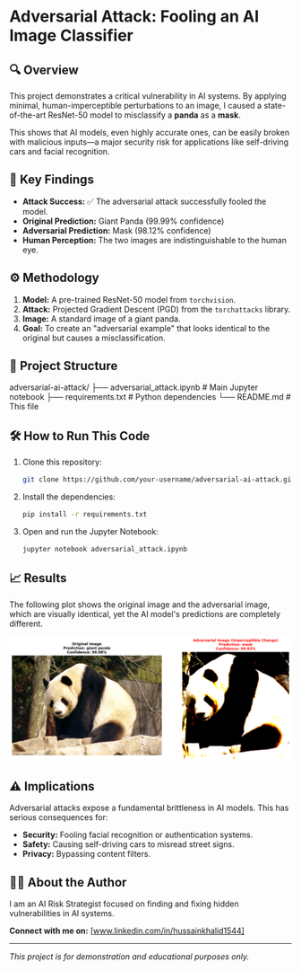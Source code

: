 # Adversarial Attack: Fooling an AI Image Classifier

## 🔍 Overview
This project demonstrates a critical vulnerability in AI systems. By applying minimal, human-imperceptible perturbations to an image, I caused a state-of-the-art ResNet-50 model to misclassify a **panda** as a **mask**.

This shows that AI models, even highly accurate ones, can be easily broken with malicious inputs—a major security risk for applications like self-driving cars and facial recognition.

## 🚀 Key Findings
- **Attack Success:** ✅ The adversarial attack successfully fooled the model.
- **Original Prediction:** Giant Panda (99.99% confidence)
- **Adversarial Prediction:** Mask (98.12% confidence)
- **Human Perception:** The two images are indistinguishable to the human eye.

## ⚙️ Methodology
1.  **Model:** A pre-trained ResNet-50 model from `torchvision`.
2.  **Attack:** Projected Gradient Descent (PGD) from the `torchattacks` library.
3.  **Image:** A standard image of a giant panda.
4.  **Goal:** To create an "adversarial example" that looks identical to the original but causes a misclassification.
   
## 📂 Project Structure
adversarial-ai-attack/
├── adversarial_attack.ipynb # Main Jupyter notebook
├── requirements.txt # Python dependencies
└── README.md # This file

## 🛠️ How to Run This Code
1.  Clone this repository:
    ```bash
    git clone https://github.com/your-username/adversarial-ai-attack.git
    ```
2.  Install the dependencies:
    ```bash
    pip install -r requirements.txt
    ```
3.  Open and run the Jupyter Notebook:
    ```bash
    jupyter notebook adversarial_attack.ipynb
    ```

## 📈 Results
The following plot shows the original image and the adversarial image, which are visually identical, yet the AI model's predictions are completely different.

![Results Plot](results_plot.png)

## ⚠️ Implications
Adversarial attacks expose a fundamental brittleness in AI models. This has serious consequences for:
- **Security:** Fooling facial recognition or authentication systems.
- **Safety:** Causing self-driving cars to misread street signs.
- **Privacy:** Bypassing content filters.

## 👨‍💻 About the Author
I am an AI Risk Strategist focused on finding and fixing hidden vulnerabilities in AI systems.

**Connect with me on:** [www.linkedin.com/in/hussainkhalid1544]

---
*This project is for demonstration and educational purposes only.*
